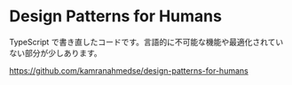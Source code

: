# Design Patterns for Humans

TypeScript で書き直したコードです。言語的に不可能な機能や最適化されていない部分が少しあります。

https://github.com/kamranahmedse/design-patterns-for-humans
